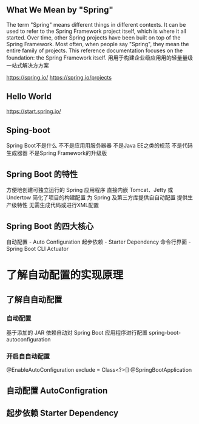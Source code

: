 ## What We Mean by "Spring"
The term "Spring" means different things in different contexts. It can be used to refer to the Spring Framework project itself, which is where it all started. Over time, other Spring projects have been built on top of the Spring Framework. Most often, when people say "Spring", they mean the entire family of projects. This reference documentation focuses on the foundation: the Spring Framework itself.
⽤用于构建企业级应⽤用的轻量量级一站式解决⽅方案

https://spring.io/
https://spring.io/projects

## Hello World
https://start.spring.io/

## Sping-boot
Spring Boot不是什么
不不是应⽤用服务器器
不是Java EE之类的规范 
不是代码生成器器
不是Spring Framework的升级版

## Spring Boot 的特性
⽅便地创建可独立运行的 Spring 应⽤程序 
直接内嵌 Tomcat、Jetty 或 Undertow 
简化了项目的构建配置
为 Spring 及第三方库提供⾃自动配置 
提供生产级特性
无需生成代码或进⾏XML配置

## Spring Boot 的四⼤核心
自动配置 - Auto Configuration 
起步依赖 - Starter Dependency
命令⾏界面 - Spring Boot CLI 
Actuator

# 了解自动配置的实现原理

## 了解⾃自动配置

### 自动配置
基于添加的 JAR 依赖自动对 Spring Boot 应用程序进⾏配置
spring-boot-autoconfiguration

### 开启⾃自动配置
@EnableAutoConfiguration
exclude = Class<?>[] 
@SpringBootApplication


## 自动配置 AutoConfigration

## 起步依赖 Starter Dependency
